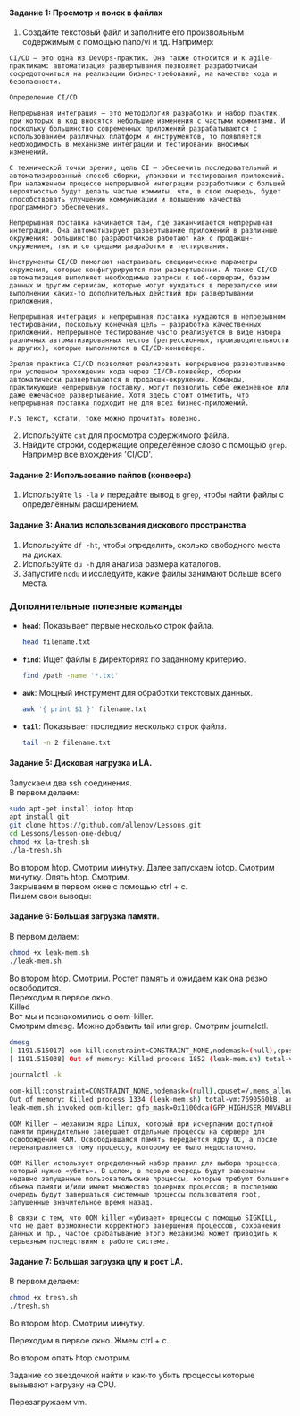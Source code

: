 #### Задание 1: Просмотр и поиск в файлах
1. Создайте текстовый файл и заполните его произвольным содержимым с помощью nano/vi и тд. Например:
```
CI/CD — это одна из DevOps-практик. Она также относится и к agile-практикам: автоматизация развертывания позволяет разработчикам сосредоточиться на реализации бизнес-требований, на качестве кода и безопасности.

Определение CI/CD

Непрерывная интеграция — это методология разработки и набор практик, при которых в код вносятся небольшие изменения с частыми коммитами. И поскольку большинство современных приложений разрабатываются с использованием различных платформ и инструментов, то появляется необходимость в механизме интеграции и тестировании вносимых изменений.

С технической точки зрения, цель CI — обеспечить последовательный и автоматизированный способ сборки, упаковки и тестирования приложений. При налаженном процессе непрерывной интеграции разработчики с большей вероятностью будут делать частые коммиты, что, в свою очередь, будет способствовать улучшению коммуникации и повышению качества программного обеспечения.

Непрерывная поставка начинается там, где заканчивается непрерывная интеграция. Она автоматизирует развертывание приложений в различные окружения: большинство разработчиков работают как с продакшн-окружением, так и со средами разработки и тестирования.

Инструменты CI/CD помогают настраивать специфические параметры окружения, которые конфигурируются при развертывании. А также CI/CD-автоматизация выполняет необходимые запросы к веб-серверам, базам данных и другим сервисам, которые могут нуждаться в перезапуске или выполнении каких-то дополнительных действий при развертывании приложения.

Непрерывная интеграция и непрерывная поставка нуждаются в непрерывном тестировании, поскольку конечная цель — разработка качественных приложений. Непрерывное тестирование часто реализуется в виде набора различных автоматизированных тестов (регрессионных, производительности и других), которые выполняются в CI/CD-конвейере.

Зрелая практика CI/CD позволяет реализовать непрерывное развертывание: при успешном прохождении кода через CI/CD-конвейер, сборки автоматически развертываются в продакшн-окружении. Команды, практикующие непрерывную поставку, могут позволить себе ежедневное или даже ежечасное развертывание. Хотя здесь стоит отметить, что непрерывная поставка подходит не для всех бизнес-приложений.

P.S Текст, кстати, тоже можно прочитать полезно.
```

2. Используйте `cat` для просмотра содержимого файла.
3. Найдите строки, содержащие определённое слово с помощью `grep`. Например все вхождения 'CI/CD'.

#### Задание 2: Использование пайпов (конвеера)
1. Используйте `ls -la` и передайте вывод в `grep`, чтобы найти файлы с определённым расширением.

#### Задание 3: Анализ использования дискового пространства
1. Используйте `df -ht`, чтобы определить, сколько свободного места на дисках.
2. Используйте `du -h` для анализа размера каталогов.
3. Запустите `ncdu` и исследуйте, какие файлы занимают больше всего места.

### Дополнительные полезные команды

- **`head`**: Показывает первые несколько строк файла.
  ```bash
  head filename.txt
  ```

- **`find`**: Ищет файлы в директориях по заданному критерию.
  ```bash
  find /path -name '*.txt'
  ```

- **`awk`**: Мощный инструмент для обработки текстовых данных.
  ```bash
  awk '{ print $1 }' filename.txt
  ```

- **`tail`**: Показывает последние несколько строк файла.
  ```bash
  tail -n 2 filename.txt
  ```
#### Задание 5: Дисковая нагрузка и LA.
Запускаем два ssh соединения.\
В первом делаем:

``` bash
sudo apt-get install iotop htop
apt install git
git clone https://github.com/allenov/Lessons.git
cd Lessons/lesson-one-debug/
chmod +x la-tresh.sh
./la-tresh.sh
```

Во втором htop. Смотрим минутку. Далее запускаем iotop. Смотрим минутку. Опять htop. Смотрим. \
Закрываем в первом окне с помощью ctrl + c. \
Пишем свои выводы:

#### Задание 6: Большая загрузка памяти.

В первом делаем:
``` bash
chmod +x leak-mem.sh
./leak-mem.sh
```

Во втором htop. Смотрим. Ростет память и ожидаем как она резко освободится. \
Переходим в первое окно. \
Killed \
Вот мы и познакомились с oom-killer. \
Смотрим dmesg. Можно добавить tail или grep. Смотрим journalctl.

``` bash
dmesg
[ 1191.515017] oom-kill:constraint=CONSTRAINT_NONE,nodemask=(null),cpuset=/,mems_allowed=0,global_oom,task_memcg=/user.slice/user-0.slice/session-1.scope,task=leak-mem.sh,pid=1852,uid=0
[ 1191.515038] Out of memory: Killed process 1852 (leak-mem.sh) total-vm:7690560kB, anon-rss:7608976kB, file-rss:1888kB, shmem-rss:0kB, UID:0 pgtables:14956kB oom_score_adj:0

journalctl -k

oom-kill:constraint=CONSTRAINT_NONE,nodemask=(null),cpuset=/,mems_allowed=0,global_oom,task_memcg=/user.slice/user-0.slice/session-1.scope,task=leak-mem.sh,pid=1334,uid=0
Out of memory: Killed process 1334 (leak-mem.sh) total-vm:7690560kB, anon-rss:7609748kB, file-rss:1992kB, shmem-rss:0kB, UID:0 pgtables:14972kB oom_score_adj:0
leak-mem.sh invoked oom-killer: gfp_mask=0x1100dca(GFP_HIGHUSER_MOVABLE|__GFP_ZERO), order=0, oom_score_adj=0
```


```
OOM Killer — механизм ядра Linux, который при исчерпании доступной памяти принудительно завершает отдельные процессы на сервере для освобождения RAM. Освободившаяся память передается ядру ОС, а после перенаправляется тому процессу, которому ее было недостаточно.

OOM Killer использует определенный набор правил для выбора процесса, который нужно «убить». В целом, в первую очередь будут завершены недавно запущенные пользовательские процессы, которые требуют большого объема памяти и/или имеют множество дочерних процессов; в последнюю очередь будут завершаться системные процессы пользователя root, запущенные значительное время назад.

В связи с тем, что OOM killer «убивает» процессы с помощью SIGKILL, что не дает возможности корректного завершения процессов, сохранения данных и пр., частое срабатывание этого механизма может приводить к серьезным последствиям в работе системе.
```

#### Задание 7: Большая загрузка цпу и рост LA.

В первом делаем:

``` bash
chmod +x tresh.sh
./tresh.sh
```

Во втором htop. Смотрим минутку.

Переходим в первое окно.
Жмем ctrl + c.

Во втором опять htop смотрим.

Задание со звездочкой найти и как-то убить процессы которые вызывают нагрузку на CPU.

Перезагружаем vm.


